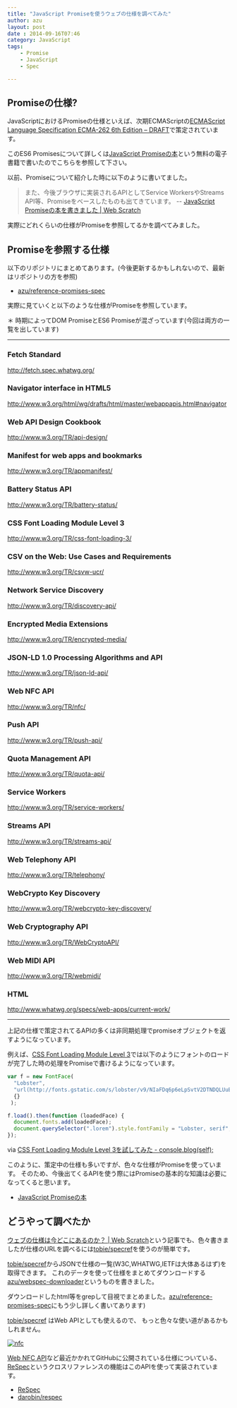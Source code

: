 ```yaml
---
title: "JavaScript Promiseを使うウェブの仕様を調べてみた"
author: azu
layout: post
date : 2014-09-16T07:46
category: JavaScript
tags:
    - Promise
    - JavaScript
    - Spec

---
```


## Promiseの仕様?

JavaScriptにおけるPromiseの仕様といえば、次期ECMAScriptの[ECMAScript Language Specification ECMA-262 6th Edition – DRAFT](http://people.mozilla.org/~jorendorff/es6-draft.html#sec-promise-objects "ECMAScript Language Specification ECMA-262 6th Edition – DRAFT")で策定されています。

このES6 Promisesについて詳しくは[JavaScript Promiseの本](http://azu.github.io/promises-book/ "JavaScript Promiseの本")という無料の電子書籍で書いたのでこちらを参照して下さい。

以前、Promiseについて紹介した時に以下のように書いてました。

> また、今後ブラウザに実装されるAPIとしてService WorkersやStreams API等、Promiseをベースしたものも出てきています。 -- [JavaScript Promiseの本を書きました | Web Scratch](http://efcl.info/2014/0623/res3943/ "JavaScript Promiseの本を書きました | Web Scratch")

実際にどれくらいの仕様がPromiseを参照してるかを調べてみました。

## Promiseを参照する仕様

以下のリポジトリにまとめてあります。(今後更新するかもしれないので、最新はリポジトリの方を参照)

- [azu/reference-promises-spec](https://github.com/azu/reference-promises-spec "azu/reference-promises-spec")

実際に見ていくと以下のような仕様がPromiseを参照しています。

＊ 時期によってDOM PromiseとES6 Promiseが混ざっています(今回は両方の一覧を出しています)

---

### Fetch Standard
http://fetch.spec.whatwg.org/

### Navigator interface in HTML5
http://www.w3.org/html/wg/drafts/html/master/webappapis.html#navigator

### Web API Design Cookbook
http://www.w3.org/TR/api-design/

### Manifest for web apps and bookmarks
http://www.w3.org/TR/appmanifest/

### Battery Status API
http://www.w3.org/TR/battery-status/

### CSS Font Loading Module Level 3
http://www.w3.org/TR/css-font-loading-3/

### CSV on the Web: Use Cases and Requirements
http://www.w3.org/TR/csvw-ucr/

### Network Service Discovery
http://www.w3.org/TR/discovery-api/

### Encrypted Media Extensions
http://www.w3.org/TR/encrypted-media/

### JSON-LD 1.0 Processing Algorithms and API
http://www.w3.org/TR/json-ld-api/

### Web NFC API
http://www.w3.org/TR/nfc/

### Push API
http://www.w3.org/TR/push-api/

### Quota Management API
http://www.w3.org/TR/quota-api/

### Service Workers
http://www.w3.org/TR/service-workers/

### Streams API
http://www.w3.org/TR/streams-api/

### Web Telephony API
http://www.w3.org/TR/telephony/

### WebCrypto Key Discovery
http://www.w3.org/TR/webcrypto-key-discovery/

### Web Cryptography API
http://www.w3.org/TR/WebCryptoAPI/

### Web MIDI API
http://www.w3.org/TR/webmidi/

### HTML
http://www.whatwg.org/specs/web-apps/current-work/

----
上記の仕様で策定されてるAPIの多くは非同期処理でpromiseオブジェクトを返すようになっています。

例えば、[CSS Font Loading Module Level 3](http://www.w3.org/TR/css-font-loading-3/ "CSS Font Loading Module Level 3")では以下のようにフォントのロードが完了した時の処理をPromiseで書けるようになっています。

```js
var f = new FontFace(
  "Lobster",
  "url(http://fonts.gstatic.com/s/lobster/v9/NIaFDq6p6eLpSvtV2DTNDQLUuEpTyoUstqEm5AMlJo4.woff)",
  {}
 );

f.load().then(function (loadedFace) {
  document.fonts.add(loadedFace);
  document.querySelector(".lorem").style.fontFamily = "Lobster, serif";
});
```

via [CSS Font Loading Module Level 3を試してみた - console.blog(self);](http://sadah.hatenablog.com/entry/2014/06/30/211944 "CSS Font Loading Module Level 3を試してみた - console.blog(self);")

このように、策定中の仕様も多いですが、色々な仕様がPromiseを使っています。
そのため、今後出てくるAPIを使う際にはPromiseの基本的な知識は必要になってくると思います。

- [JavaScript Promiseの本](http://azu.github.io/promises-book/ "JavaScript Promiseの本")

## どうやって調べたか

[ウェブの仕様は今どこにあるのか？ | Web Scratch](http://efcl.info/2014/09/02/webspec-here/ "ウェブの仕様は今どこにあるのか？ | Web Scratch")という記事でも、色々書きましたが仕様のURLを調べるには[tobie/specref](https://github.com/tobie/specref "tobie/specref")を使うのが簡単です。

[tobie/specref](https://github.com/tobie/specref "tobie/specref")からJSONで仕様の一覧(W3C,WHATWG,IETFは大体あるはず)を取得できます。
これのデータを使って仕様をまとめてダウンロードする[azu/webspec-downloader](https://github.com/azu/webspec-downloader "azu/webspec-downloader")というものを書きました。

ダウンロードしたhtml等をgrepして目視でまとめました。[azu/reference-promises-spec](https://github.com/azu/reference-promises-spec "azu/reference-promises-spec")にもう少し詳しく書いてあります)

[tobie/specref](https://github.com/tobie/specref "tobie/specref") はWeb APIとしても使えるので、
もっと色々な使い道があるかもしれません。


[![nfc](http://monosnap.com/image/Vq6q1xOoXpgYyvfj5P06RY1GuLMdo5.png)](http://w3c.github.io/nfc/proposals/common/nfc.html)

[Web NFC API](http://w3c.github.io/nfc/proposals/common/nfc.html "Web NFC API")など最近かかれてGitHubに公開されている仕様についている、
[ReSpec](http://www.w3.org/respec/ "ReSpec")というクロスリファレンスの機能はこのAPIを使って実装されています。

- [ReSpec](http://www.w3.org/respec/ "ReSpec")
- [darobin/respec](https://github.com/darobin/respec "darobin/respec")
